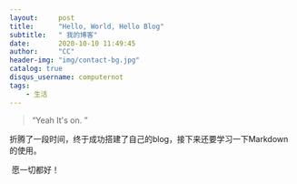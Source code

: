 ```yaml
---
layout:     post
title:      "Hello, World, Hello Blog"
subtitle:   " 我的博客"
date:       2020-10-10 11:49:45
author:     "CC"
header-img: "img/contact-bg.jpg"
catalog: true
disqus_username: computernot
tags:
    - 生活
---
```




> “Yeah It's on. ”



​		折腾了一段时间，终于成功搭建了自己的blog，接下来还要学习一下Markdown的使用。



​		愿一切都好！



